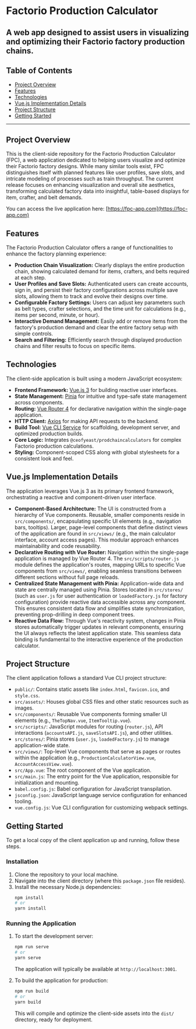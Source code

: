 # Factorio Production Calculator

## A web app designed to assist users in visualizing and optimizing their Factorio factory production chains.

## Table of Contents

*   [Project Overview](#project-overview)
*   [Features](#features)
*   [Technologies](#technologies)
*   [Vue.js Implementation Details](#vuejs-implementation-details)
*   [Project Structure](#project-structure)
*   [Getting Started](#getting-started)

---

## Project Overview

This is the client-side repository for the Factorio Production Calculator (FPC), a web application dedicated to helping users visualize and optimize their Factorio factory designs. While many similar tools exist, FPC distinguishes itself with planned features like user profiles, save slots, and intricate modeling of processes such as train throughput. The current release focuses on enhancing visualization and overall site aesthetics, transforming calculated factory data into insightful, table-based displays for item, crafter, and belt demands.

You can access the live application here: [https://fpc-app.com](https://fpc-app.com)

## Features

The Factorio Production Calculator offers a range of functionalities to enhance the factory planning experience:

*   **Production Chain Visualization:** Clearly displays the entire production chain, showing calculated demand for items, crafters, and belts required at each step.
*   **User Profiles and Save Slots:** Authenticated users can create accounts, sign in, and persist their factory configurations across multiple save slots, allowing them to track and evolve their designs over time.
*   **Configurable Factory Settings:** Users can adjust key parameters such as belt types, crafter selections, and the time unit for calculations (e.g., items per second, minute, or hour).
*   **Interactive Demand Management:** Easily add or remove items from the factory's production demand and clear the entire factory setup with simple controls.
*   **Search and Filtering:** Efficiently search through displayed production chains and filter results to focus on specific items.

## Technologies

The client-side application is built using a modern JavaScript ecosystem:

*   **Frontend Framework:** [Vue.js 3](https://vuejs.org/) for building reactive user interfaces.
*   **State Management:** [Pinia](https://pinia.vuejs.org/) for intuitive and type-safe state management across components.
*   **Routing:** [Vue Router 4](https://router.vuejs.org/) for declarative navigation within the single-page application.
*   **HTTP Client:** [Axios](https://axios-http.com/) for making API requests to the backend.
*   **Build Tool:** [Vue CLI Service](https://cli.vuejs.org/) for scaffolding, development server, and optimized production builds.
*   **Core Logic:** Integrates `@ceofyeast/prodchaincalculators` for complex Factorio production calculations.
*   **Styling:** Component-scoped CSS along with global stylesheets for a consistent look and feel.

## Vue.js Implementation Details

The application leverages Vue.js 3 as its primary frontend framework, orchestrating a reactive and component-driven user interface.

*   **Component-Based Architecture:** The UI is constructed from a hierarchy of Vue components. Reusable, smaller components reside in `src/components/`, encapsulating specific UI elements (e.g., navigation bars, tooltips). Larger, page-level components that define distinct views of the application are found in `src/views/` (e.g., the main calculator interface, account access pages). This modular approach enhances maintainability and code reusability.
*   **Declarative Routing with Vue Router:** Navigation within the single-page application is managed by Vue Router 4. The `src/scripts/router.js` module defines the application's routes, mapping URLs to specific Vue components from `src/views/`, enabling seamless transitions between different sections without full page reloads.
*   **Centralized State Management with Pinia:** Application-wide data and state are centrally managed using Pinia. Stores located in `src/stores/` (such as `user.js` for user authentication or `loadedFactory.js` for factory configuration) provide reactive data accessible across any component. This ensures consistent data flow and simplifies state synchronization, preventing prop-drilling in deep component trees.
*   **Reactive Data Flow:** Through Vue's reactivity system, changes in Pinia stores automatically trigger updates in relevant components, ensuring the UI always reflects the latest application state. This seamless data binding is fundamental to the interactive experience of the production calculator.

## Project Structure

The client application follows a standard Vue CLI project structure:

*   `public/`: Contains static assets like `index.html`, `favicon.ico`, and `style.css`.
*   `src/assets/`: Houses global CSS files and other static resources such as images.
*   `src/components/`: Reusable Vue components forming smaller UI elements (e.g., `TheTopNav.vue`, `ItemTooltip.vue`).
*   `src/scripts/`: JavaScript modules for routing (`router.js`), API interactions (`accountsAPI.js`, `saveSlotsAPI.js`), and other utilities.
*   `src/stores/`: Pinia stores (`user.js`, `loadedFactory.js`) to manage application-wide state.
*   `src/views/`: Top-level Vue components that serve as pages or routes within the application (e.g., `ProductionCalculatorView.vue`, `AccountAccessView.vue`).
*   `src/App.vue`: The root component of the Vue application.
*   `src/main.js`: The entry point for the Vue application, responsible for initialization and mounting.
*   `babel.config.js`: Babel configuration for JavaScript transpilation.
*   `jsconfig.json`: JavaScript language service configuration for enhanced tooling.
*   `vue.config.js`: Vue CLI configuration for customizing webpack settings.

## Getting Started

To get a local copy of the client application up and running, follow these steps.

### Installation

1.  Clone the repository to your local machine.
2.  Navigate into the client directory (where this `package.json` file resides).
3.  Install the necessary Node.js dependencies:
    ```bash
    npm install
    # or
    yarn install
    ```

### Running the Application

1.  To start the development server:
    ```bash
    npm run serve
    # or
    yarn serve
    ```
    The application will typically be available at `http://localhost:3001`.

2.  To build the application for production:
    ```bash
    npm run build
    # or
    yarn build
    ```
    This will compile and optimize the client-side assets into the `dist/` directory, ready for deployment.